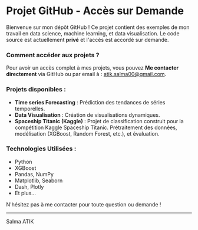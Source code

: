 # Projet GitHub - Accès sur Demande

Bienvenue sur mon dépôt GitHub ! Ce projet contient des exemples de mon travail en data science, machine learning, et data visualisation. Le code source est actuellement **privé** et l'accès est accordé sur demande.

### **Comment accéder aux projets ?**

Pour avoir un accès complet à mes projets, vous pouvez **Me contacter directement** via GitHub ou par email à : [atik.salma00@gmail.com](mailto:atik.salma00@gmail.com).

### **Projets disponibles :**

- **Time series Forecasting** : Prédiction des tendances de séries temporelles.
- **Data Visualisation** : Création de visualisations dynamiques.
- **Spaceship Titanic (Kaggle)** : Projet de classification construit pour la compétition Kaggle Spaceship Titanic. Prétraitement des données, modélisation (XGBoost, Random Forest, etc.), et évaluation.

### **Technologies Utilisées :**
- Python
- XGBoost
- Pandas, NumPy
- Matplotlib, Seaborn
- Dash, Plotly
- Et plus...

N'hésitez pas à me contacter pour toute question ou demande !

---

Salma ATIK
